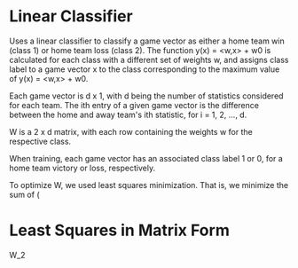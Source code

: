 # Linear Classifier

Uses a linear classifier to classify a game vector as either a home team win (class 1) or home team loss (class 2). The function 
y(x) = <w,x> + w0 is calculated for each class with a different set of weights w, and assigns class label to a game vector x to the class corresponding to the maximum value of y(x) = <w,x> + w0.  

Each game vector is d x 1, with d being the number of statistics considered for each team. The ith entry of a given game vector is the difference between the home and away team's ith statistic, for i = 1, 2, ..., d. 

W is a 2 x d matrix, with each row containing the weights w for the respective class. 

When training, each game vector has an associated class label 1 or 0, for a home team victory or loss, respectively.

To optimize W, we used least squares minimization. That is, we minimize the sum of (

# Least Squares in Matrix Form

W_2 


